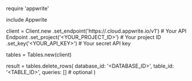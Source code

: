 require 'appwrite'

include Appwrite

client = Client.new
    .set_endpoint('https://<REGION>.cloud.appwrite.io/v1') # Your API Endpoint
    .set_project('<YOUR_PROJECT_ID>') # Your project ID
    .set_key('<YOUR_API_KEY>') # Your secret API key

tables = Tables.new(client)

result = tables.delete_rows(
    database_id: '<DATABASE_ID>',
    table_id: '<TABLE_ID>',
    queries: [] # optional
)
